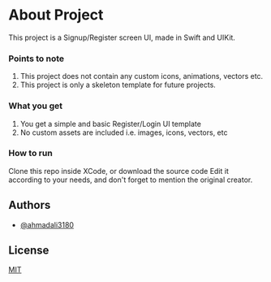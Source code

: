 
# About Project

This project is a Signup/Register screen UI, made in Swift and UIKit.

### Points to note

1. This project does not contain any custom icons, animations, vectors etc.
2. This project is only a skeleton template for future projects.

### What you get

1. You get a simple and basic Register/Login UI template
2. No custom assets are included i.e. images, icons, vectors, etc

### How to run

Clone this repo inside XCode, or download the source code
Edit it according to your needs, and don't forget to mention the original creator.


## Authors

- [@ahmadali3180](https://www.github.com/ahmadali3180)


## License

[MIT](https://choosealicense.com/licenses/mit/)






